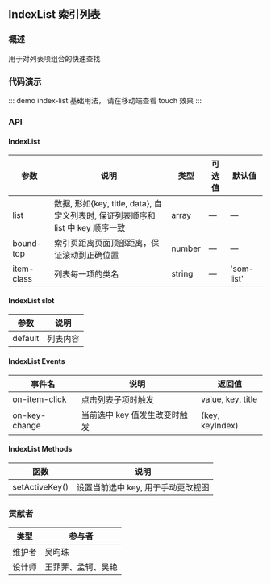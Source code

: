 ## IndexList 索引列表

### 概述

用于对列表项组合的快速查找

### 代码演示

::: demo index-list
基础用法， 请在移动端查看 touch 效果
:::

### API

#### IndexList
| 参数      | 说明          | 类型      | 可选值                           | 默认值  |
|---------- |-------------- |---------- |--------------------------------  |-------- |
| list | 数据, 形如{key, title, data}, 自定义列表时, 保证列表顺序和 list 中 key 顺序一致 | array | — | — |
| bound-top | 索引页距离页面顶部距离，保证滚动到正确位置 | number | — | — |
| item-class | 列表每一项的类名 | string | — | 'som-list' |

#### IndexList slot
| 参数      | 说明          |
|---------- |-------------- |
| default | 列表内容 |

#### IndexList Events
| 事件名      | 说明          | 返回值                           |
|---------- |-------------- |--------------------------------  |
| on-item-click | 点击列表子项时触发 | value, key, title |
| on-key-change | 当前选中 key 值发生改变时触发 | (key, keyIndex) |

#### IndexList Methods
| 函数            | 说明          |
|--------------- |-------------- |
| setActiveKey() | 设置当前选中 key, 用于手动更改视图 |

### 贡献者
| 类型       | 参与者                          |
|---------- |--------------------------------  |
| 维护者 | 吴昀珠 |
| 设计师 | 王菲菲、孟轲、吴艳 |

